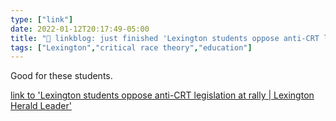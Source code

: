 ```yaml
---
type: ["link"]
date: 2022-01-12T20:17:49-05:00
title: "🔗 linkblog: just finished 'Lexington students oppose anti-CRT legislation at rally | Lexington Herald Leader'"
tags: ["Lexington","critical race theory","education"]
---
```

Good for these students.
 
[link to 'Lexington students oppose anti-CRT legislation at rally | Lexington Herald Leader'](https://www.kentucky.com/news/local/education/article257255127.html)
